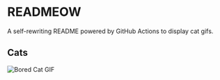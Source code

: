 # READMEOW

A self-rewriting README powered by GitHub Actions to display cat gifs.

## Cats

![Bored Cat GIF](https://media2.giphy.com/media/v1.Y2lkPTlhY2QwMmRha3U2dHVuaWh3cmg3a3VocXgwdXlxMmloaHExdmx1bGlyNDI0YXQ3eSZlcD12MV9naWZzX3NlYXJjaCZjdD1n/mlvseq9yvZhba/200.gif)
